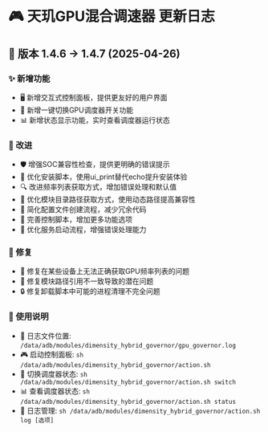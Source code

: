 # 🎮 天玑GPU混合调速器 更新日志

## 🚀 版本 1.4.6 → 1.4.7 (2025-04-26)

### ✨ 新增功能
- 🖥️ 新增交互式控制面板，提供更友好的用户界面
- 🔄 新增一键切换GPU调度器开关功能
- 📊 新增状态显示功能，实时查看调度器运行状态

### 🔧 改进
- 🛡️ 增强SOC兼容性检查，提供更明确的错误提示
- 🔌 优化安装脚本，使用ui_print替代echo提升安装体验
- 🔍 改进频率列表获取方式，增加错误处理和默认值
- 📁 优化模块目录路径获取方式，使用动态路径提高兼容性
- 🔧 简化配置文件创建流程，减少冗余代码
- 📝 完善控制脚本，增加更多功能选项
- 🔄 优化服务启动流程，增强错误处理能力

### 🐛 修复
- 🔧 修复在某些设备上无法正确获取GPU频率列表的问题
- 🚀 修复模块路径引用不一致导致的潜在问题
- 🔒 修复卸载脚本中可能的进程清理不完全问题

### 📖 使用说明
- 📂 日志文件位置: `/data/adb/modules/dimensity_hybrid_governor/gpu_governor.log`
- 🎮 启动控制面板: `sh /data/adb/modules/dimensity_hybrid_governor/action.sh`
- 🔄 切换调度器状态: `sh /data/adb/modules/dimensity_hybrid_governor/action.sh switch`
- 📊 查看调度器状态: `sh /data/adb/modules/dimensity_hybrid_governor/action.sh status`
- 📝 日志管理: `sh /data/adb/modules/dimensity_hybrid_governor/action.sh log [选项]`

